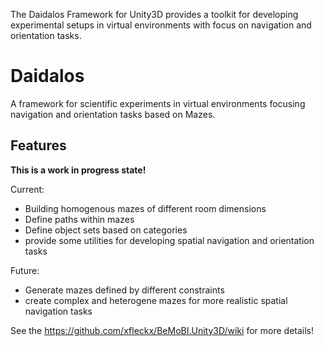 
The Daidalos Framework for Unity3D provides a toolkit for developing experimental setups in virtual environments with focus on navigation and orientation tasks.

# Daidalos
A framework for scientific experiments in virtual environments focusing navigation and orientation tasks based on Mazes.

## Features 

**This is a work in progress state!**

Current:

- Building homogenous mazes of different room dimensions
- Define paths within mazes
- Define object sets based on categories
- provide some utilities for developing spatial navigation and orientation tasks

Future:

- Generate mazes defined by different constraints
- create complex and heterogene mazes for more realistic spatial navigation tasks

See the <https://github.com/xfleckx/BeMoBI.Unity3D/wiki> for more details!
